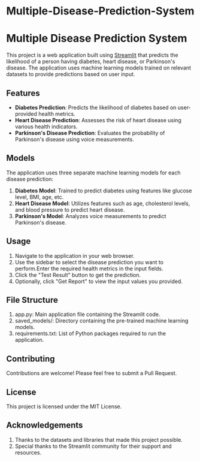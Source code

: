 # Multiple-Disease-Prediction-System
# Multiple Disease Prediction System

This project is a web application built using [Streamlit](https://streamlit.io/) that predicts the likelihood of a person having diabetes, heart disease, or Parkinson's disease. The application uses machine learning models trained on relevant datasets to provide predictions based on user input.

## Features

- **Diabetes Prediction**: Predicts the likelihood of diabetes based on user-provided health metrics.
- **Heart Disease Prediction**: Assesses the risk of heart disease using various health indicators.
- **Parkinson's Disease Prediction**: Evaluates the probability of Parkinson's disease using voice measurements.

## Models

The application uses three separate machine learning models for each disease prediction:

1. **Diabetes Model**: Trained to predict diabetes using features like glucose level, BMI, age, etc.
2. **Heart Disease Model**: Utilizes features such as age, cholesterol levels, and blood pressure to predict heart disease.
3. **Parkinson's Model**: Analyzes voice measurements to predict Parkinson's disease.


## Usage

1. Navigate to the application in your web browser.
2. Use the sidebar to select the disease prediction you want to perform.Enter the required health metrics in the input fields.
3. Click the "Test Result" button to get the prediction.
4. Optionally, click "Get Report" to view the input values you provided.


## File Structure
1. app.py: Main application file containing the Streamlit code.
2. saved_models/: Directory containing the pre-trained machine learning models.
3. requirements.txt: List of Python packages required to run the application.


## Contributing
Contributions are welcome! Please feel free to submit a Pull Request.


## License
This project is licensed under the MIT License.


## Acknowledgements
1. Thanks to the datasets and libraries that made this project possible.
2. Special thanks to the Streamlit community for their support and resources.
